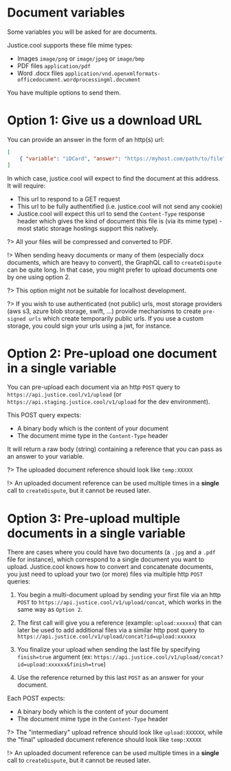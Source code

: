 # Document variables

Some variables you will be asked for are documents.

Justice.cool supports these file mime types:
 - Images `image/png` or `image/jpeg` or `image/bmp`
 - PDF files `application/pdf`
 - Word .docx files `application/vnd.openxmlformats-officedocument.wordprocessingml.document`

You have multiple options to send them.

# Option 1: Give us a download URL

You can provide an answer in the form of an http(s) url:
```json
[
    { "variable": "iDCard", "answer": "https://myhost.com/path/to/file" },
]
```

In which case, justice.cool will expect to find the document at this address.
It will require:

- This url to respond to a GET request
- This url to be fully authentified (i.e. justice.cool will not send any cookie)
- Justice.cool will expect this url to send the `Content-Type` response header which gives the kind of document this file is (via its mime type) - most static storage hostings support this natively.

?> All your files will be compressed and converted to PDF.

!> When sending heavy documents or many of them (especially docx documents, which are heavy to convert), the GraphQL call to `createDispute` can be quite long. In that case, you might prefer to upload documents one by one using option 2.

?> This option might not be suitable for localhost development.

?> If you wish to use authenticated (not public) urls, most storage providers (aws s3, azure blob storage, swift, ...) provide mechanisms to create `pre-signed urls` which create temporarily public urls. If you use a custom storage, you could sign your urls using a jwt, for instance.

# Option 2: Pre-upload one document in a single variable

You can pre-upload each document via an http `POST` query to `https://api.justice.cool/v1/upload`  (or `https://api.staging.justice.cool/v1/upload` for the dev environment).

This POST query expects:
- A binary body which is the content of your document
- The document mime type in the `Content-Type` header

It will return a raw body (string) containing a reference that you can pass as an answer to your variable.

?> The uploaded document reference should look like `temp:XXXXX`

!> An uploaded document reference can be used multiple times in a **single** call to `createDispute`, but it cannot be reused later.

# Option 3: Pre-upload multiple documents in a single variable

There are cases where you could have two documents (a `.jpg` and a `.pdf` file for instance), which correspond to a single document you want to upload.
Justice.cool knows how to convert and concatenate documents, you just need to upload your two (or more) files via multiple http `POST` queries:

1) You begin a multi-document upload by sending your first file via an http `POST` to `https://api.justice.cool/v1/upload/concat`, which works in the same way as `Option 2`.

2) The first call will give you a reference (example: `upload:xxxxxx`) that can later be used to add additional files via a similar http post query to `https://api.justice.cool/v1/upload/concat?id=upload:xxxxxx`

3) You finalize your upload when sending the last file by specifying `finish=true` argument (ex: `https://api.justice.cool/v1/upload/concat?id=upload:xxxxxx&finish=true`)

4) Use the reference returned by this last `POST` as an answer for your document.

Each POST expects:
- A binary body which is the content of your document
- The document mime type in the `Content-Type` header

?> The "intermediary" upload refrence should look like `upload:XXXXXX`, while the "final" uploaded document reference should look like `temp:XXXXX`

!> An uploaded document reference can be used multiple times in a **single** call to `createDispute`, but it cannot be reused later.
